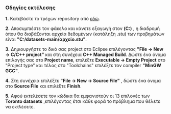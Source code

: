  ### Οδηγίες εκτέλεσης
 
 **1.** Κατεβάστε το τρέχων repository από [εδώ](https://github.com/pint00103/University-Examination-Timetabling-Problem/archive/main.zip).
 
 **2.** Αποσυμπιέστε τον φάκελο και κάνετε εξαγωγή στον **(C:)** , η διαδρομή όπου θα διαβάζονται αρχεία δεδομένων (κατάληξη .stu) των προβημάτων είναι 
 **"C:/datasets-main/αρχείο.stu"**.
 
 **3.** Δημιουργήστε το δικό σας project στο Eclipse επιλέγοντας **"File -> New -> C/C++ project"**  και στη συνέχεια **C++ Managed Build**. Δώστε ένα όνομα επιλογής σας στο **Project name**, επιλέξτε **Executable -> Empty Project** στο "Project type" και τέλος στο "Toolchains" επιλέξτε τον compiler **"MinGW GCC"**.
 
 **4.** Στη συνέχεια επιλέξτε **"File -> New -> Source File"** , δώστε ένα όνομα στο **Source File** και επιλέξτε **Finish**.
 
 **5.** Αφού εκτελέσετε τον κώδικα θα εμφανιστούν οι 13 επιλογές των **Toronto datasets** ,επιλέγοντας έτσι κάθε φορά το πρόβλημα που θέλετε να εκτλέσετε.
